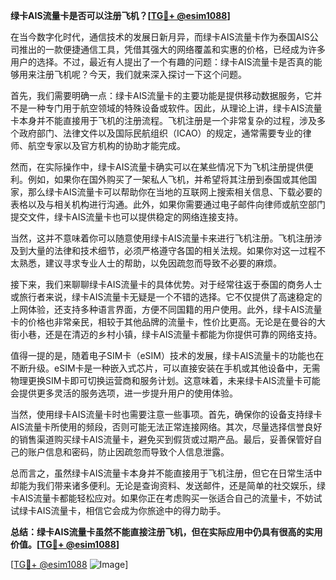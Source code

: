 **绿卡AIS流量卡是否可以注册飞机？[[TG💪+ @esim1088](https://t.me/s/esim1088)]**

在当今数字化时代，通信技术的发展日新月异，而绿卡AIS流量卡作为泰国AIS公司推出的一款便捷通信工具，凭借其强大的网络覆盖和实惠的价格，已经成为许多用户的选择。不过，最近有人提出了一个有趣的问题：绿卡AIS流量卡是否真的能够用来注册飞机呢？今天，我们就来深入探讨一下这个问题。

首先，我们需要明确一点：绿卡AIS流量卡的主要功能是提供移动数据服务，它并不是一种专门用于航空领域的特殊设备或软件。因此，从理论上讲，绿卡AIS流量卡本身并不能直接用于飞机的注册流程。飞机注册是一个非常复杂的过程，涉及多个政府部门、法律文件以及国际民航组织（ICAO）的规定，通常需要专业的律师、航空专家以及官方机构的协助才能完成。

然而，在实际操作中，绿卡AIS流量卡确实可以在某些情况下为飞机注册提供便利。例如，如果你在国外购买了一架私人飞机，并希望将其注册到泰国或其他国家，那么绿卡AIS流量卡可以帮助你在当地的互联网上搜索相关信息、下载必要的表格以及与相关机构进行沟通。此外，如果你需要通过电子邮件向律师或航空部门提交文件，绿卡AIS流量卡也可以提供稳定的网络连接支持。

当然，这并不意味着你可以随意使用绿卡AIS流量卡来进行飞机注册。飞机注册涉及到大量的法律和技术细节，必须严格遵守各国的相关法规。如果你对这一过程不太熟悉，建议寻求专业人士的帮助，以免因疏忽而导致不必要的麻烦。

接下来，我们来聊聊绿卡AIS流量卡的具体优势。对于经常往返于泰国的商务人士或旅行者来说，绿卡AIS流量卡无疑是一个不错的选择。它不仅提供了高速稳定的上网体验，还支持多种语言界面，方便不同国籍的用户使用。此外，绿卡AIS流量卡的价格也非常亲民，相较于其他品牌的流量卡，性价比更高。无论是在曼谷的大街小巷，还是在清迈的乡村小镇，绿卡AIS流量卡都能为你提供可靠的网络支持。

值得一提的是，随着电子SIM卡（eSIM）技术的发展，绿卡AIS流量卡的功能也在不断升级。eSIM卡是一种嵌入式芯片，可以直接安装在手机或其他设备中，无需物理更换SIM卡即可切换运营商和服务计划。这意味着，未来绿卡AIS流量卡可能会提供更多灵活的服务选项，进一步提升用户的使用体验。

当然，使用绿卡AIS流量卡时也需要注意一些事项。首先，确保你的设备支持绿卡AIS流量卡所使用的频段，否则可能无法正常连接网络。其次，尽量选择信誉良好的销售渠道购买绿卡AIS流量卡，避免买到假货或过期产品。最后，妥善保管好自己的账户信息和密码，防止因疏忽而导致个人信息泄露。

总而言之，虽然绿卡AIS流量卡本身并不能直接用于飞机注册，但它在日常生活中却能为我们带来诸多便利。无论是查询资料、发送邮件，还是简单的社交娱乐，绿卡AIS流量卡都能轻松应对。如果你正在考虑购买一张适合自己的流量卡，不妨试试绿卡AIS流量卡，相信它会成为你旅途中的得力助手。

**总结：绿卡AIS流量卡虽然不能直接注册飞机，但在实际应用中仍具有很高的实用价值。[[TG💪+ @esim1088](https://t.me/s/esim1088)]**

[[TG💪+ @esim1088](https://t.me/s/esim1088) ![Image](https://i.postimg.cc/4NQfJmqS/Snipaste-2025-05-13-00-14-12.png)]